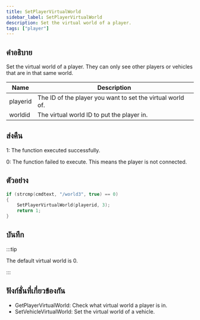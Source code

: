 ```yaml
---
title: SetPlayerVirtualWorld
sidebar_label: SetPlayerVirtualWorld
description: Set the virtual world of a player.
tags: ["player"]
---
```


## คำอธิบาย

Set the virtual world of a player. They can only see other players or vehicles that are in that same world.

| Name     | Description                                                |
| -------- | ---------------------------------------------------------- |
| playerid | The ID of the player you want to set the virtual world of. |
| worldid  | The virtual world ID to put the player in.                 |

## ส่งคืน

1: The function executed successfully.

0: The function failed to execute. This means the player is not connected.

## ตัวอย่าง

```c
if (strcmp(cmdtext, "/world3", true) == 0)
{
    SetPlayerVirtualWorld(playerid, 3);
    return 1;
}
```

## บันทึก

:::tip

The default virtual world is 0.

:::

## ฟังก์ชั่นที่เกี่ยวข้องกัน

- GetPlayerVirtualWorld: Check what virtual world a player is in.
- SetVehicleVirtualWorld: Set the virtual world of a vehicle.
